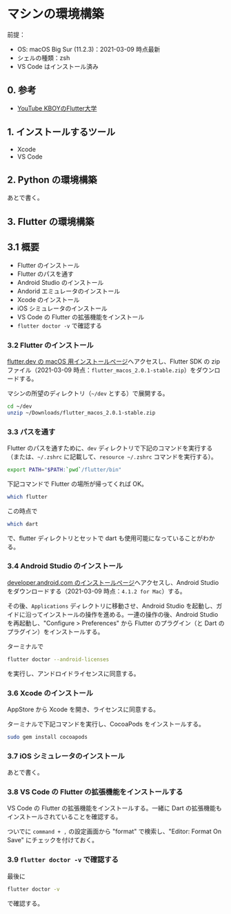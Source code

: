 # マシンの環境構築

前提：

* OS: macOS Big Sur (11.2.3)：2021-03-09 時点最新
* シェルの種類：zsh
* VS Code はインストール済み

## 0. 参考

* [YouTube KBOYのFlutter大学](https://www.youtube.com/watch?v=kpvVENfDCRc)

## 1. インストールするツール

* Xcode
* VS Code

## 2. Python の環境構築

あとで書く。

## 3. Flutter の環境構築

## 3.1 概要

* Flutter のインストール
* Flutter のパスを通す
* Android Studio のインストール
* Andorid エミュレータのインストール
* Xcode のインストール
* iOS シミュレータのインストール
* VS Code の Flutter の拡張機能をインストール
* `flutter doctor -v` で確認する

### 3.2 Flutter のインストール

[flutter.dev の macOS 用インストールページ](https://flutter.dev/docs/get-started/install/macos)へアクセスし、Flutter SDK の zip ファイル（2021-03-09 時点：`flutter_macos_2.0.1-stable.zip`）をダウンロードする。

マシンの所望のディレクトリ（`~/dev` とする）で展開する。

```sh
cd ~/dev
unzip ~/Downloads/flutter_macos_2.0.1-stable.zip
```

### 3.3 パスを通す

Flutter のパスを通すために、`dev` ディレクトリで下記のコマンドを実行する（または、`~/.zshrc` に記載して、`resource ~/.zshrc` コマンドを実行する）。

```sh
export PATH="$PATH:`pwd`/flutter/bin"
```

下記コマンドで Flutter の場所が帰ってくれば OK。

```sh
which flutter
```

この時点で

```sh
which dart
```

で、flutter ディレクトリとセットで dart も使用可能になっていることがわかる。

### 3.4 Android Studio のインストール

[developer.android.com のインストールページ](https://developer.android.com/studio)へアクセスし、Android Studio をダウンロードする（2021-03-09 時点：`4.1.2 for Mac`）する。

その後、`Applications` ディレクトリに移動させ、Android Studio を起動し、ガイドに沿ってインストールの操作を進める。一連の操作の後、Android Studio を再起動し、"Configure > Preferences" から Flutter のプラグイン（と Dart のプラグイン）をインストールする。

ターミナルで

```sh
flutter doctor --android-licenses
```

を実行し、アンドロイドライセンスに同意する。

### 3.6 Xcode のインストール

AppStore から Xcode を開き、ライセンスに同意する。

ターミナルで下記コマンドを実行し、CocoaPods をインストールする。

```sh
sudo gem install cocoapods
```

### 3.7 iOS シミュレータのインストール

あとで書く。

### 3.8 VS Code の Flutter の拡張機能をインストールする

VS Code の Flutter の拡張機能をインストールする。一緒に Dart の拡張機能もインストールされていることを確認する。

ついでに `command + ,` の設定画面から "format" で検索し、"Editor: Format On Save" にチェックを付けておく。

### 3.9 `flutter doctor -v` で確認する

最後に

```sh
flutter doctor -v
```

で確認する。

